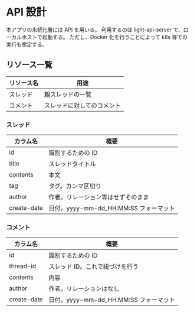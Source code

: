 # API 設計

本アプリの永続化層には API を用いる。
利用するのは light-api-server で、ローカルホストで起動する。
ただし、Docker 化を行うことによって k8s 等での実行も想定する。

## リソース一覧

| リソース名 | 用途                       |
| ---------- | -------------------------- |
| スレッド   | 親スレッドの一覧           |
| コメント   | スレッドに対してのコメント |

### スレッド

| カラム名    | 概要                                   |
| ----------- | -------------------------------------- |
| id          | 識別するための ID                      |
| title       | スレッドタイトル                       |
| contents    | 本文                                   |
| tag         | タグ。カンマ区切り                     |
| author      | 作者。リレーション等はせずそのまま     |
| create-date | 日付。yyyy-mm-dd_HH:MM:SS フォーマット |

### コメント

| カラム名    | 概要                                   |
| ----------- | -------------------------------------- |
| id          | 識別するための ID                      |
| thread-id   | スレッド ID。これで紐づけを行う        |
| contents    | 内容                                   |
| author      | 作者。リレーションはなし               |
| create-date | 日付。yyyy-mm-dd_HH:MM:SS フォーマット |
